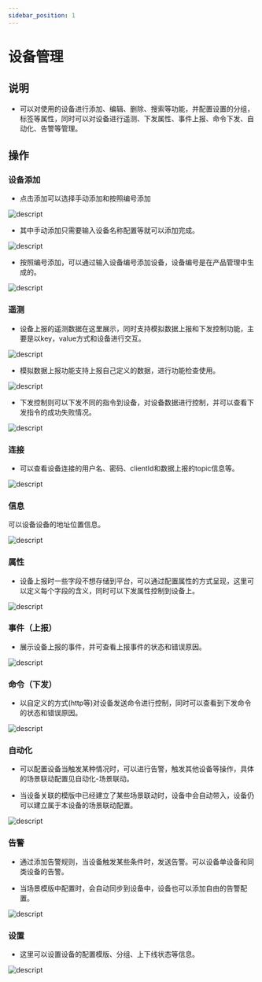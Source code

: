 ```yaml
---
sidebar_position: 1
---
```


# 设备管理
## 说明
- 可以对使用的设备进行添加、编辑、删除、搜索等功能，并配置设置的分组，标签等属性，同时可以对设备进行遥测、下发属性、事件上报、命令下发、自动化、告警等管理。


## 操作

### 设备添加

- 点击添加可以选择手动添加和按照编号添加

![descript](./images/image38.png)

- 其中手动添加只需要输入设备名称配置等就可以添加完成。

![descript](./images/image39.png)

- 按照编号添加，可以通过输入设备编号添加设备，设备编号是在产品管理中生成的。

![descript](./images/image40.png)

### 遥测

- 设备上报的遥测数据在这里展示，同时支持模拟数据上报和下发控制功能，主要是以key，value方式和设备进行交互。

![descript](./images/image41.png)

- 模拟数据上报功能支持上报自己定义的数据，进行功能检查使用。

![descript](./images/image42.jpg)

- 下发控制则可以下发不同的指令到设备，对设备数据进行控制，并可以查看下发指令的成功失败情况。

![descript](./images/image43.png)

### 连接

- 可以查看设备连接的用户名、密码、clientId和数据上报的topic信息等。

![descript](./images/image44.png)

### 信息

可以设备设备的地址位置信息。

![descript](./images/image45.png)

### 属性

- 设备上报时一些字段不想存储到平台，可以通过配置属性的方式呈现，这里可以定义每个字段的含义，同时可以下发属性控制到设备上。

![descript](./images/image46.png)

### 事件（上报）

- 展示设备上报的事件，并可查看上报事件的状态和错误原因。

![descript](./images/image47.png)

### 命令（下发）

- 以自定义的方式(http等)对设备发送命令进行控制，同时可以查看到下发命令的状态和错误原因。

![descript](./images/image48.png)

### 自动化

- 可以配置设备当触发某种情况时，可以进行告警，触发其他设备等操作，具体的场景联动配置见自动化-场景联动。

- 当设备关联的模版中已经建立了某些场景联动时，设备中会自动带入，设备仍可以建立属于本设备的场景联动配置。

![descript](./images/image49.png)

### 告警

- 通过添加告警规则，当设备触发某些条件时，发送告警。可以设备单设备和同类设备的告警。

- 当场景模版中配置时，会自动同步到设备中，设备也可以添加自由的告警配置。

![descript](./images/image50.png)

### 设置

- 这里可以设置设备的配置模版、分组、上下线状态等信息。

![descript](./images/image51.png)


